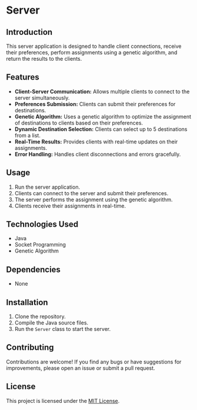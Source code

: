 # Server

## Introduction
This server application is designed to handle client connections, receive their preferences, perform assignments using a genetic algorithm, and return the results to the clients.

## Features
- **Client-Server Communication:** Allows multiple clients to connect to the server simultaneously.
- **Preferences Submission:** Clients can submit their preferences for destinations.
- **Genetic Algorithm:** Uses a genetic algorithm to optimize the assignment of destinations to clients based on their preferences.
- **Dynamic Destination Selection:** Clients can select up to 5 destinations from a list.
- **Real-Time Results:** Provides clients with real-time updates on their assignments.
- **Error Handling:** Handles client disconnections and errors gracefully.

## Usage
1. Run the server application.
2. Clients can connect to the server and submit their preferences.
3. The server performs the assignment using the genetic algorithm.
4. Clients receive their assignments in real-time.

## Technologies Used
- Java
- Socket Programming
- Genetic Algorithm

## Dependencies
- None

## Installation
1. Clone the repository.
2. Compile the Java source files.
3. Run the `Server` class to start the server.

## Contributing
Contributions are welcome! If you find any bugs or have suggestions for improvements, please open an issue or submit a pull request.

## License
This project is licensed under the [MIT License](LICENSE).
